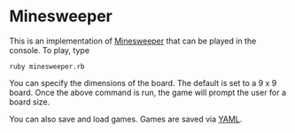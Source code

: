 Minesweeper
===========

This is an implementation of [Minesweeper](http://en.wikipedia.org/wiki/Minesweeper_(video_game)) that can be played in the console. To play, type

```shell
ruby minesweeper.rb
```

You can specify the dimensions of the board. The default is set to a 9 x 9 board. Once the above command is run, the game will prompt the user for a board size.

You can also save and load games. Games are saved via [YAML](http://www.yaml.org).
